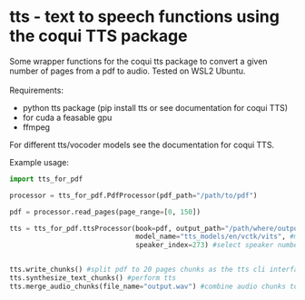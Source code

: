 # tts - text to speech functions using the coqui TTS package

Some wrapper functions for the coqui tts package to convert a given number of pages from a pdf to audio. Tested on WSL2 Ubuntu.
<br><br>
Requirements: <br>
- python tts package (pip install tts or see documentation for coqui TTS)
- for cuda a feasable gpu
- ffmpeg

For different tts/vocoder models see the documentation for coqui TTS.


Example usage: <br>

```python
import tts_for_pdf

processor = tts_for_pdf.PdfProcessor(pdf_path="/path/to/pdf")

pdf = processor.read_pages(page_range=[0, 150])

tts = tts_for_pdf.ttsProcessor(book=pdf, output_path="/path/where/output/should/be/written/",
                               model_name="tts_models/en/vctk/vits", #multispeaker model
                               speaker_index=273) #select speaker number 273


tts.write_chunks() #split pdf to 20 pages chunks as the tts cli interface cannot handle files at the moment
tts.synthesize_text_chunks() #perform tts
tts.merge_audio_chunks(file_name="output.wav") #combine audio chunks to single .wav file
```
